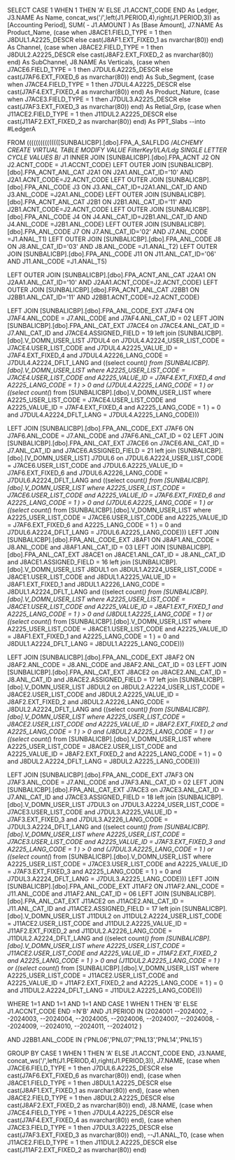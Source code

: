 SELECT
CASE 1 WHEN 1 THEN 'A' ELSE J1.ACCNT_CODE END As Ledger,
J3.NAME As Name,
concat_ws('/',left(J1.PERIOD,4),right(J1.PERIOD,3)) as [Accounting Period],
SUM( - J1.AMOUNT ) As [Base Amount],
J7.NAME As Product_Name,
(case when J8ACE1.FIELD_TYPE = 1 then J8DUL1.A2225_DESCR else cast(J8AF1.EXT_FIXED_1 as nvarchar(80)) end) As Channel,
(case when J8ACE2.FIELD_TYPE = 1 then J8DUL2.A2225_DESCR else cast(J8AF2.EXT_FIXED_2 as nvarchar(80)) end) As SubChannel,
J8.NAME As Verticals,
(case when J7ACE6.FIELD_TYPE = 1 then J7DUL6.A2225_DESCR else cast(J7AF6.EXT_FIXED_6 as nvarchar(80)) end) As Sub_Segment,
(case when J7ACE4.FIELD_TYPE = 1 then J7DUL4.A2225_DESCR else cast(J7AF4.EXT_FIXED_4 as nvarchar(80)) end) As Product_Nature,
(case when J7ACE3.FIELD_TYPE = 1 then J7DUL3.A2225_DESCR else cast(J7AF3.EXT_FIXED_3 as nvarchar(80)) end) As Retial_Grp,
(case when J11ACE2.FIELD_TYPE = 1 then J11DUL2.A2225_DESCR else cast(J11AF2.EXT_FIXED_2 as nvarchar(80)) end) As PPT_Slabs
--into #LedgerA

FROM
(((((((((((((([SUNBALICBP].[dbo].FPA_A_SALFLDG
/*ALCHEMY CREATE VIRTUAL TABLE MODIFY VALUE FilterKey1/LA/Ldg SINGLE LETTER CYCLE VALUES B*/ J1 
 INNER JOIN [SUNBALICBP].[dbo].FPA_ACNT J2 ON J2.ACNT_CODE = J1.ACCNT_CODE)
 LEFT OUTER JOIN [SUNBALICBP].[dbo].FPA_ACNT_ANL_CAT J2A1 ON J2A1.ANL_CAT_ID='10' AND J2A1.ACNT_CODE=J2.ACNT_CODE
LEFT OUTER JOIN [SUNBALICBP].[dbo].FPA_ANL_CODE J3 ON  J3.ANL_CAT_ID=J2A1.ANL_CAT_ID AND J3.ANL_CODE =J2A1.ANL_CODE)
 LEFT OUTER JOIN [SUNBALICBP].[dbo].FPA_ACNT_ANL_CAT J2B1 ON J2B1.ANL_CAT_ID='11' AND J2B1.ACNT_CODE=J2.ACNT_CODE
LEFT OUTER JOIN [SUNBALICBP].[dbo].FPA_ANL_CODE J4 ON  J4.ANL_CAT_ID=J2B1.ANL_CAT_ID AND J4.ANL_CODE =J2B1.ANL_CODE)
  LEFT OUTER JOIN [SUNBALICBP].[dbo].FPA_ANL_CODE J7 ON  J7.ANL_CAT_ID='02' AND J7.ANL_CODE =J1.ANAL_T1)
LEFT OUTER JOIN [SUNBALICBP].[dbo].FPA_ANL_CODE J8 ON  J8.ANL_CAT_ID='03' AND J8.ANL_CODE =J1.ANAL_T2)
 LEFT OUTER JOIN [SUNBALICBP].[dbo].FPA_ANL_CODE J11 ON  J11.ANL_CAT_ID='06' AND J11.ANL_CODE =J1.ANAL_T5)

 LEFT OUTER JOIN [SUNBALICBP].[dbo].FPA_ACNT_ANL_CAT J2AA1 ON J2AA1.ANL_CAT_ID='10' AND J2AA1.ACNT_CODE=J2.ACNT_CODE)
 LEFT OUTER JOIN [SUNBALICBP].[dbo].FPA_ACNT_ANL_CAT J2BB1 ON J2BB1.ANL_CAT_ID='11' AND J2BB1.ACNT_CODE=J2.ACNT_CODE)

 LEFT JOIN [SUNBALICBP].[dbo].FPA_ANL_CODE_EXT J7AF4 ON J7AF4.ANL_CODE = J7.ANL_CODE and J7AF4.ANL_CAT_ID = 02 LEFT JOIN [SUNBALICBP].[dbo].FPA_ANL_CAT_EXT J7ACE4 on J7ACE4.ANL_CAT_ID = J7.ANL_CAT_ID  and J7ACE4.ASSIGNED_FIELD = 19 left join [SUNBALICBP].[dbo].V_DOMN_USER_LIST J7DUL4 on J7DUL4.A2224_USER_LIST_CODE = J7ACE4.USER_LIST_CODE and J7DUL4.A2225_VALUE_ID = J7AF4.EXT_FIXED_4 and J7DUL4.A2226_LANG_CODE = J7DUL4.A2224_DFLT_LANG  and ((select count(*) from [SUNBALICBP].[dbo].V_DOMN_USER_LIST where A2225_USER_LIST_CODE = J7ACE4.USER_LIST_CODE and A2225_VALUE_ID = J7AF4.EXT_FIXED_4 and A2225_LANG_CODE = 1 ) > 0 and (J7DUL4.A2225_LANG_CODE = 1 ) or ((select count(*) from [SUNBALICBP].[dbo].V_DOMN_USER_LIST where A2225_USER_LIST_CODE = J7ACE4.USER_LIST_CODE and A2225_VALUE_ID = J7AF4.EXT_FIXED_4 and A2225_LANG_CODE = 1 ) = 0 and J7DUL4.A2224_DFLT_LANG = J7DUL4.A2225_LANG_CODE)))

   LEFT JOIN [SUNBALICBP].[dbo].FPA_ANL_CODE_EXT J7AF6 ON J7AF6.ANL_CODE = J7.ANL_CODE and J7AF6.ANL_CAT_ID = 02 LEFT JOIN [SUNBALICBP].[dbo].FPA_ANL_CAT_EXT J7ACE6 on J7ACE6.ANL_CAT_ID = J7.ANL_CAT_ID  and J7ACE6.ASSIGNED_FIELD = 21 left join [SUNBALICBP].[dbo].[V_DOMN_USER_LIST] J7DUL6 on J7DUL6.A2224_USER_LIST_CODE = J7ACE6.USER_LIST_CODE and J7DUL6.A2225_VALUE_ID = J7AF6.EXT_FIXED_6 and J7DUL6.A2226_LANG_CODE = J7DUL6.A2224_DFLT_LANG  and ((select count(*) from [SUNBALICBP].[dbo].V_DOMN_USER_LIST where A2225_USER_LIST_CODE = J7ACE6.USER_LIST_CODE and A2225_VALUE_ID = J7AF6.EXT_FIXED_6 and A2225_LANG_CODE = 1 ) > 0 and (J7DUL6.A2225_LANG_CODE = 1 ) or ((select count(*) from [SUNBALICBP].[dbo].V_DOMN_USER_LIST where A2225_USER_LIST_CODE = J7ACE6.USER_LIST_CODE and A2225_VALUE_ID = J7AF6.EXT_FIXED_6 and A2225_LANG_CODE = 1 ) = 0 and J7DUL6.A2224_DFLT_LANG = J7DUL6.A2225_LANG_CODE)))
   LEFT JOIN [SUNBALICBP].[dbo].FPA_ANL_CODE_EXT J8AF1 ON J8AF1.ANL_CODE = J8.ANL_CODE and J8AF1.ANL_CAT_ID = 03 LEFT JOIN [SUNBALICBP].[dbo].FPA_ANL_CAT_EXT J8ACE1 on J8ACE1.ANL_CAT_ID = J8.ANL_CAT_ID  and J8ACE1.ASSIGNED_FIELD = 16 left join [SUNBALICBP].[dbo].V_DOMN_USER_LIST J8DUL1 on J8DUL1.A2224_USER_LIST_CODE = J8ACE1.USER_LIST_CODE and J8DUL1.A2225_VALUE_ID = J8AF1.EXT_FIXED_1 and J8DUL1.A2226_LANG_CODE = J8DUL1.A2224_DFLT_LANG  and ((select count(*) from [SUNBALICBP].[dbo].V_DOMN_USER_LIST where A2225_USER_LIST_CODE = J8ACE1.USER_LIST_CODE and A2225_VALUE_ID = J8AF1.EXT_FIXED_1 and A2225_LANG_CODE = 1 ) > 0 and (J8DUL1.A2225_LANG_CODE = 1 ) or ((select count(*) from [SUNBALICBP].[dbo].V_DOMN_USER_LIST where A2225_USER_LIST_CODE = J8ACE1.USER_LIST_CODE and A2225_VALUE_ID = J8AF1.EXT_FIXED_1 and A2225_LANG_CODE = 1 ) = 0 and J8DUL1.A2224_DFLT_LANG = J8DUL1.A2225_LANG_CODE)))

 LEFT JOIN [SUNBALICBP].[dbo].FPA_ANL_CODE_EXT J8AF2 ON J8AF2.ANL_CODE = J8.ANL_CODE and J8AF2.ANL_CAT_ID = 03 LEFT JOIN [SUNBALICBP].[dbo].FPA_ANL_CAT_EXT J8ACE2 on J8ACE2.ANL_CAT_ID = J8.ANL_CAT_ID  and J8ACE2.ASSIGNED_FIELD = 17 left join [SUNBALICBP].[dbo].V_DOMN_USER_LIST J8DUL2 on J8DUL2.A2224_USER_LIST_CODE = J8ACE2.USER_LIST_CODE and J8DUL2.A2225_VALUE_ID = J8AF2.EXT_FIXED_2 and J8DUL2.A2226_LANG_CODE = J8DUL2.A2224_DFLT_LANG  and ((select count(*) from [SUNBALICBP].[dbo].V_DOMN_USER_LIST where A2225_USER_LIST_CODE = J8ACE2.USER_LIST_CODE and A2225_VALUE_ID = J8AF2.EXT_FIXED_2 and A2225_LANG_CODE = 1 ) > 0 and (J8DUL2.A2225_LANG_CODE = 1 ) or ((select count(*) from [SUNBALICBP].[dbo].V_DOMN_USER_LIST where A2225_USER_LIST_CODE = J8ACE2.USER_LIST_CODE and A2225_VALUE_ID = J8AF2.EXT_FIXED_2 and A2225_LANG_CODE = 1 ) = 0 and J8DUL2.A2224_DFLT_LANG = J8DUL2.A2225_LANG_CODE)))

 LEFT JOIN [SUNBALICBP].[dbo].FPA_ANL_CODE_EXT J7AF3 ON J7AF3.ANL_CODE = J7.ANL_CODE and J7AF3.ANL_CAT_ID = 02 LEFT JOIN [SUNBALICBP].[dbo].FPA_ANL_CAT_EXT J7ACE3 on J7ACE3.ANL_CAT_ID = J7.ANL_CAT_ID  and J7ACE3.ASSIGNED_FIELD = 18 left join [SUNBALICBP].[dbo].V_DOMN_USER_LIST J7DUL3 on J7DUL3.A2224_USER_LIST_CODE = J7ACE3.USER_LIST_CODE and J7DUL3.A2225_VALUE_ID = J7AF3.EXT_FIXED_3 and J7DUL3.A2226_LANG_CODE = J7DUL3.A2224_DFLT_LANG  and ((select count(*) from [SUNBALICBP].[dbo].V_DOMN_USER_LIST where A2225_USER_LIST_CODE = J7ACE3.USER_LIST_CODE and A2225_VALUE_ID = J7AF3.EXT_FIXED_3 and A2225_LANG_CODE = 1 ) > 0 and (J7DUL3.A2225_LANG_CODE = 1 ) or ((select count(*) from [SUNBALICBP].[dbo].V_DOMN_USER_LIST where A2225_USER_LIST_CODE = J7ACE3.USER_LIST_CODE and A2225_VALUE_ID = J7AF3.EXT_FIXED_3 and A2225_LANG_CODE = 1 ) = 0 and J7DUL3.A2224_DFLT_LANG = J7DUL3.A2225_LANG_CODE)))
LEFT JOIN [SUNBALICBP].[dbo].FPA_ANL_CODE_EXT J11AF2 ON J11AF2.ANL_CODE = J11.ANL_CODE and J11AF2.ANL_CAT_ID = 06 LEFT JOIN [SUNBALICBP].[dbo].FPA_ANL_CAT_EXT J11ACE2 on J11ACE2.ANL_CAT_ID = J11.ANL_CAT_ID  and J11ACE2.ASSIGNED_FIELD = 17 left join [SUNBALICBP].[dbo].V_DOMN_USER_LIST J11DUL2 on J11DUL2.A2224_USER_LIST_CODE = J11ACE2.USER_LIST_CODE and J11DUL2.A2225_VALUE_ID = J11AF2.EXT_FIXED_2 and J11DUL2.A2226_LANG_CODE = J11DUL2.A2224_DFLT_LANG  and ((select count(*) from [SUNBALICBP].[dbo].V_DOMN_USER_LIST where A2225_USER_LIST_CODE = J11ACE2.USER_LIST_CODE and A2225_VALUE_ID = J11AF2.EXT_FIXED_2 and A2225_LANG_CODE = 1 ) > 0 and (J11DUL2.A2225_LANG_CODE = 1 ) or ((select count(*) from [SUNBALICBP].[dbo].V_DOMN_USER_LIST where A2225_USER_LIST_CODE = J11ACE2.USER_LIST_CODE and A2225_VALUE_ID = J11AF2.EXT_FIXED_2 and A2225_LANG_CODE = 1 ) = 0 and J11DUL2.A2224_DFLT_LANG = J11DUL2.A2225_LANG_CODE)))


WHERE
1=1
 AND 1=1
 AND 1=1
AND CASE 1 WHEN 1 THEN 'B' ELSE J1.ACCNT_CODE END
=N'B'
AND J1.PERIOD IN (2024001
--2024002,
--2024003,
--2024004,
--2024005,
--2024006,
--2024007,
--2024008,
--2024009,
--2024010,
--2024011,
--2024012
)

AND J2BB1.ANL_CODE IN ('PNL06','PNL07','PNL13','PNL14','PNL15')


GROUP BY 
CASE 1 WHEN 1 THEN 'A' ELSE J1.ACCNT_CODE END,
J3.NAME,
concat_ws('/',left(J1.PERIOD,4),right(J1.PERIOD,3)),
J7.NAME,
(case when J7ACE6.FIELD_TYPE = 1 then J7DUL6.A2225_DESCR else cast(J7AF6.EXT_FIXED_6 as nvarchar(80)) end),
(case when J8ACE1.FIELD_TYPE = 1 then J8DUL1.A2225_DESCR else cast(J8AF1.EXT_FIXED_1 as nvarchar(80)) end),
(case when J8ACE2.FIELD_TYPE = 1 then J8DUL2.A2225_DESCR else cast(J8AF2.EXT_FIXED_2 as nvarchar(80)) end),
J8.NAME,
(case when J7ACE4.FIELD_TYPE = 1 then J7DUL4.A2225_DESCR else cast(J7AF4.EXT_FIXED_4 as nvarchar(80)) end),
(case when J7ACE3.FIELD_TYPE = 1 then J7DUL3.A2225_DESCR else cast(J7AF3.EXT_FIXED_3 as nvarchar(80)) end),
--J1.ANAL_T0,
(case when J11ACE2.FIELD_TYPE = 1 then J11DUL2.A2225_DESCR else cast(J11AF2.EXT_FIXED_2 as nvarchar(80)) end)
